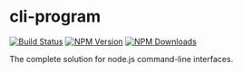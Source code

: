 # cli-program


[![Build Status](https://api.travis-ci.org/tj/cli-program.svg?branch=master)](http://travis-ci.org/tj/cli-program)
[![NPM Version](http://img.shields.io/npm/v/cli-program.svg?style=flat)](https://www.npmjs.org/package/cli-program)
[![NPM Downloads](https://img.shields.io/npm/dm/cli-program.svg?style=flat)](https://www.npmjs.org/package/cli-program)

The complete solution for node.js command-line interfaces.


